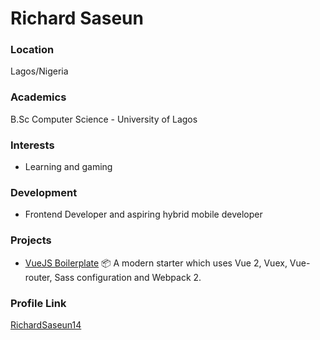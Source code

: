 # Richard Saseun

### Location

Lagos/Nigeria

### Academics

B.Sc Computer Science - University of Lagos

### Interests

- Learning and gaming

### Development

- Frontend Developer and aspiring hybrid mobile developer

### Projects

- [VueJS Boilerplate](https://github.com/richardsaseun14/vue-vuex-starter) 📦 A modern starter which uses Vue 2, Vuex, Vue-router, Sass configuration and Webpack 2.

### Profile Link

[RichardSaseun14](https://github.com/richardsaseun14)